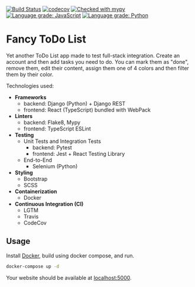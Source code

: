 [![Build Status](https://travis-ci.org/dzionek/todo-list.svg?branch=master)](https://travis-ci.org/dzionek/todo-list)
[![codecov](https://codecov.io/gh/dzionek/todo-list/branch/master/graph/badge.svg)](https://codecov.io/gh/dzionek/todo-list)
[![Checked with mypy](http://www.mypy-lang.org/static/mypy_badge.svg)](http://mypy-lang.org/)
[![Language grade: JavaScript](https://img.shields.io/lgtm/grade/javascript/g/dzionek/todo-list.svg?logo=lgtm&logoWidth=18)](https://lgtm.com/projects/g/dzionek/todo-list/context:javascript)
[![Language grade: Python](https://img.shields.io/lgtm/grade/python/g/dzionek/todo-list.svg?logo=lgtm&logoWidth=18)](https://lgtm.com/projects/g/dzionek/todo-list/context:python)
# Fancy ToDo List
Yet another ToDo List app made to test full-stack integration. Create an account and then add tasks you need to do. You can mark them as "done", remove them, edit their content, assign them one of 4 colors and then filter them by their color.

Technologies used:
- **Frameworks**
  - backend: Django (Python) + Django REST
  - frontend: React (TypeScript) bundled with WebPack
- **Linters**
  - backend: Flake8, Mypy
  - frontend: TypeScript ESLint
- **Testing**
  - Unit Tests and Integration Tests
    - backend: Pytest
    - frontend: Jest + React Testing Library
  - End-to-End
    - Selenium (Python)
- **Styling**
  - Bootstrap
  - SCSS
- **Containerization**
  - Docker
- **Continuous Integration (CI)**
  - LGTM
  - Travis
  - CodeCov


## Usage

Install [Docker](https://www.docker.com/get-started), build using docker compose, and run.
```bash
docker-compose up -d
```

Your website should be available at [localhost:5000](localhost:5000).
